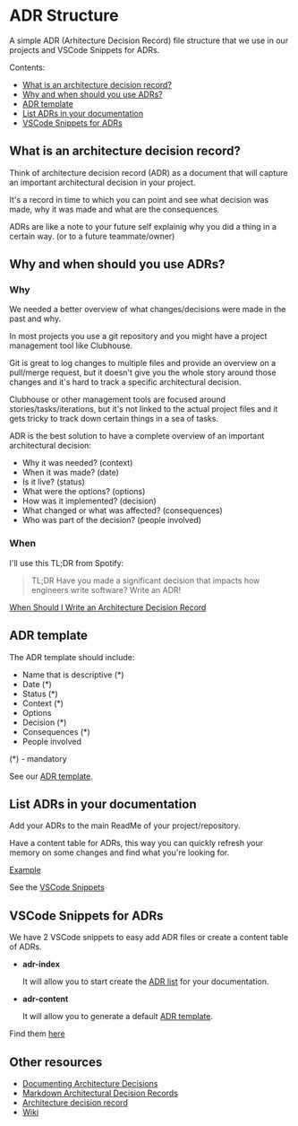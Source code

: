 # ADR Structure

A simple ADR (Arhitecture Decision Record) file structure that we use in our projects and VSCode Snippets for ADRs. 

Contents:

  - [What is an architecture decision record?](#what-is-an-architecture-decision-record)
  - [Why and when should you use ADRs?](#why-and-when-should-you-use-adrs)
  - [ADR template](#adr-template)
  - [List ADRs in your documentation](#list-adrs-in-your-documentation)
  - [VSCode Snippets for ADRs](#vscode-snippets-for-adrs)

## What is an architecture decision record?
Think of architecture decision record (ADR) as a document that will capture an important architectural decision in your project. 

It's a record in time to which you can point and see what decision was made, why it was made and what are the consequences. 

ADRs are like a note to your future self explainig why you did a thing in a certain way. (or to a future teammate/owner)


## Why and when should you use ADRs?

### Why
We needed a better overview of what changes/decisions were made in the past and why. 

In most projects you use a git repository and you might have a project management tool like Clubhouse. 

Git is great to log changes to multiple files and provide an overview on a pull/merge request, but it doesn't give you the whole story around those changes and it's hard to track a specific architectural decision. 

Clubhouse or other management tools are focused around stories/tasks/iterations, but it's not linked to the actual project files and it gets tricky to track down certain things in a sea of tasks. 

ADR is the best solution to have a complete overview of an important architectural decision:
- Why it was needed? (context)
- When it was made? (date)
- Is it live? (status)
- What were the options? (options)
- How was it implemented? (decision)
- What changed or what was affected? (consequences)
- Who was part of the decision? (people involved)

### When
I'll use this TL;DR from Spotify:
> TL;DR Have you made a significant decision that impacts how engineers write software? Write an ADR!

[When Should I Write an Architecture Decision Record](https://engineering.atspotify.com/2020/04/14/when-should-i-write-an-architecture-decision-record/)

## ADR template
The ADR template should include:
- Name that is descriptive (*)
- Date (*)
- Status (*)
- Context (*)
- Options
- Decision (*)
- Consequences (*)
- People involved

(*) - mandatory

See our [ADR template](docs/adr/0001-ADRNameDescriptive.md).

## List ADRs in your documentation
Add your ADRs to the main ReadMe of your project/repository. 

Have a content table for ADRs, this way you can quickly refresh your memory on some changes and find what you're looking for. 

[Example](README-example.md)

See the [VSCode Snippets](#vscode-snippets-for-adrs) 


## VSCode Snippets for ADRs
We have 2 VSCode snippets to easy add ADR files or create a content table of ADRs. 

- **adr-index**
  
  It will allow you to start create the [ADR list](#list-adrs-in-your-documentation) for your documentation.

- **adr-content**
  
  It will allow you to generate a default [ADR template](#adr-template).

Find them [here](VSCode-Snippets.md)

## Other resources

- [Documenting Architecture Decisions](https://cognitect.com/blog/2011/11/15/documenting-architecture-decisions)
- [Markdown Architectural Decision Records](https://github.com/adr/madr)
- [Architecture decision record](https://github.com/joelparkerhenderson/architecture_decision_record)
- [Wiki](https://en.wikipedia.org/wiki/Architectural_decision)